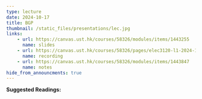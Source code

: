 ```yaml
---
type: lecture
date: 2024-10-17
title: BGP
thumbnail: /static_files/presentations/lec.jpg
links: 
    - url: https://canvas.ust.hk/courses/58326/modules/items/1443255
      name: slides
    - url: https://canvas.ust.hk/courses/58326/pages/elec3120-l1-2024-10-17-15-00
      name: recording  
    - url: https://canvas.ust.hk/courses/58326/modules/items/1443847
      name: notes    
hide_from_announcments: true
---
```

**Suggested Readings:**

